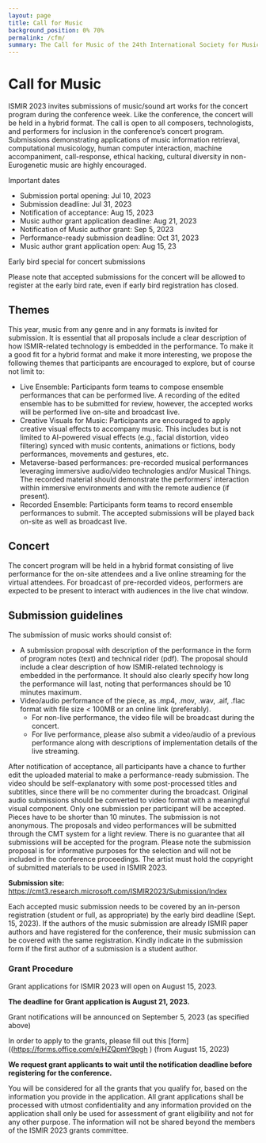 ```yaml
---
layout: page
title: Call for Music
background_position: 0% 70%
permalink: /cfm/
summary: The Call for Music of the 24th International Society for Music Information Retrieval Conference
---
```


# Call for Music


ISMIR 2023 invites submissions of music/sound art works for the concert program during the conference week. Like the conference, the concert will be held in a hybrid format. The call is open to all composers, technologists, and performers for inclusion in the conference’s concert program. Submissions demonstrating applications of music information retrieval, computational musicology, human computer interaction, machine accompaniment, call-response, ethical hacking, cultural diversity in non-Eurogenetic music are highly encouraged.


Important dates
  - Submission portal opening: Jul 10, 2023
  - Submission deadline: Jul 31, 2023 
  - Notification of acceptance: Aug 15, 2023
  - Music author grant application deadline: Aug 21, 2023
  - Notification of Music author grant: Sep 5, 2023
  - Performance-ready submission deadline: Oct 31, 2023
  - Music author grant application open: Aug 15, 23


Early bird special for concert submissions

Please note that accepted submissions for the concert will be allowed to register at the early bird rate, even if early bird registration has closed. 

## Themes
This year, music from any genre and in any formats is invited for submission. It is essential that all proposals include a clear description of how ISMIR-related technology is embedded in the performance. To make it a good fit for a hybrid format and make it more interesting, we propose the following themes that participants are encouraged to explore, but of course not limit to:

  - Live Ensemble: Participants form teams to compose ensemble performances that can be performed live. A recording of the edited ensemble has to be submitted for review, however, the accepted works will be performed live on-site and broadcast live.
  - Creative Visuals for Music: Participants are encouraged to apply creative visual effects to accompany music. This includes but is not limited to AI-powered visual effects (e.g., facial distortion, video filtering) synced with music contents, animations or fictions, body performances, movements and gestures, etc.
  - Metaverse-based performances: pre-recorded musical performances leveraging immersive audio/video technologies and/or Musical Things. The recorded material should demonstrate the performers’ interaction within immersive environments and with the remote audience (if present).
  - Recorded Ensemble: Participants form teams to record ensemble performances to submit. The accepted submissions will be played back on-site as well as broadcast live.

## Concert

The concert program will be held in a hybrid format consisting of live performance for the on-site attendees and a live online streaming for the virtual attendees. For broadcast of pre-recorded videos, performers are expected to be present to interact with audiences in the live chat window.

## Submission guidelines

The submission of music works should consist of:

  - A submission proposal with description of the performance in the form of program notes (text) and technical rider (pdf). The proposal should include a clear description of how ISMIR-related technology is embedded in the performance. It should also clearly specify how long the performance will last, noting that performances should be 10 minutes maximum. 
  - Video/audio performance of the piece, as .mp4, .mov, .wav, .aif, .flac format with file size < 100MB or an online link (preferably).
    - For non-live performance, the video file will be broadcast during the concert.
    - For live performance, please also submit a video/audio of a previous performance along with descriptions of implementation details of the live streaming.

After notification of acceptance, all participants have a chance to further edit the uploaded material to make a performance-ready submission. The video should be self-explanatory with some post-processed titles and subtitles, since there will be no commenter during the broadcast. Original audio submissions should be converted to video format with a meaningful visual component.
Only one submission per participant will be accepted. Pieces have to be shorter than 10 minutes. The submission is not anonymous. The proposals and video performances will be submitted through the CMT system for a light review. There is no guarantee that all submissions will be accepted for the program. Please note the submission proposal is for informative purposes for the selection and will not be included in the conference proceedings. The artist must hold the copyright of submitted materials to be used in ISMIR 2023.

**Submission site:** https://cmt3.research.microsoft.com/ISMIR2023/Submission/Index

Each accepted music submission needs to be covered by an in-person registration (student or full, as appropriate) by the early bird deadline (Sept. 15, 2023). If the authors of the music submission are already ISMIR paper authors and have registered for the conference, their music submission can be covered with the same registration. Kindly indicate in the submission form if the first author of a submission is a student author.



### Grant Procedure

Grant applications for ISMIR 2023 will open on August 15, 2023.

**The deadline for Grant application is August 21, 2023.**

Grant notifications will be announced on September 5, 2023 (as specified above)

In order to apply to the grants, please fill out this [form]((https://forms.office.com/e/HZQpmY9pgh ) (from August 15, 2023)
 
 **We request grant applicants to wait until the notification deadline before registering for the conference.**
  
You will be considered for all the grants that you qualify for, based on the information you provide in the application. All grant applications shall be processed with utmost confidentiality and any information provided on the application shall only be used for assessment of grant eligibility and not for any other purpose. The information will not be shared beyond the members of the ISMIR 2023 grants committee. 


